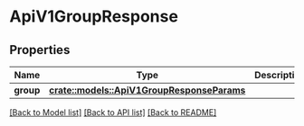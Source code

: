 # ApiV1GroupResponse

## Properties

Name | Type | Description | Notes
------------ | ------------- | ------------- | -------------
**group** | [**crate::models::ApiV1GroupResponseParams**](ApiV1GroupResponseParams.md) |  | 

[[Back to Model list]](../README.md#documentation-for-models) [[Back to API list]](../README.md#documentation-for-api-endpoints) [[Back to README]](../README.md)



